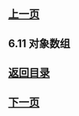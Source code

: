 ## [上一页](course18)

## 6.11 对象数组



## [返回目录](https://wuchengcheng110120.github.io/learnJava)
## [下一页](course20)
